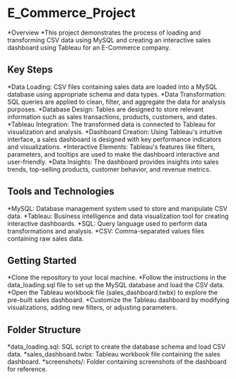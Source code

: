 # E_Commerce_Project
*Overview
*This project demonstrates the process of loading and transforming CSV data using MySQL and creating an interactive sales dashboard using Tableau for an E-Commerce company.

## Key Steps
*Data Loading: CSV files containing sales data are loaded into a MySQL database using appropriate schema and data types.
*Data Transformation: SQL queries are applied to clean, filter, and aggregate the data for analysis purposes.
*Database Design: Tables are designed to store relevant information such as sales transactions, products, customers, and dates.
*Tableau Integration: The transformed data is connected to Tableau for visualization and analysis.
*Dashboard Creation: Using Tableau's intuitive interface, a sales dashboard is designed with key performance indicators and visualizations.
*Interactive Elements: Tableau's features like filters, parameters, and tooltips are used to make the dashboard interactive and user-friendly.
*Data Insights: The dashboard provides insights into sales trends, top-selling products, customer behavior, and revenue metrics.
## Tools and Technologies
*MySQL: Database management system used to store and manipulate CSV data.
*Tableau: Business intelligence and data visualization tool for creating interactive dashboards.
*SQL: Query language used to perform data transformations and analysis.
*CSV: Comma-separated values files containing raw sales data.
## Getting Started
*Clone the repository to your local machine.
*Follow the instructions in the data_loading.sql file to set up the MySQL database and load the CSV data.
*Open the Tableau workbook file (sales_dashboard.twbx) to explore the pre-built sales dashboard.
*Customize the Tableau dashboard by modifying visualizations, adding new filters, or adjusting parameters.
## Folder Structure
*data_loading.sql: SQL script to create the database schema and load CSV data.
*sales_dashboard.twbx: Tableau workbook file containing the sales dashboard.
*screenshots/: Folder containing screenshots of the dashboard for reference.
